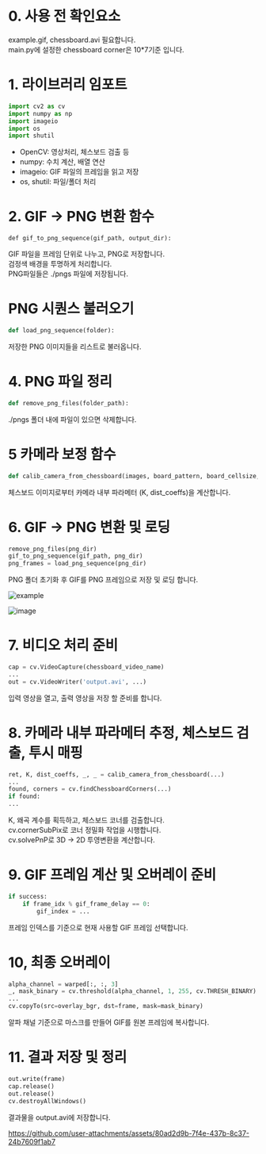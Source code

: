 # 0. 사용 전 확인요소
example.gif, chessboard.avi 필요합니다.   
main.py에 설정한 chessboard corner은 10*7기준 입니다.

# 1. 라이브러리 임포트
```python
import cv2 as cv
import numpy as np
import imageio
import os
import shutil
```
- OpenCV: 영상처리, 체스보드 검출 등
- numpy: 수치 계산, 배열 연산
- imageio: GIF 파일의 프레임을 읽고 저장
- os, shutil: 파일/폴더 처리

# 2. GIF -> PNG 변환 함수
```phython
def gif_to_png_sequence(gif_path, output_dir):
```
GIF 파일을 프레임 단위로 나누고, PNG로 저장합니다.   
검정색 배경을 투명하게 처리합니다.   
PNG파일들은 ./pngs 파일에 저장됩니다.

# PNG 시퀀스 불러오기
```python
def load_png_sequence(folder):
```
저장한 PNG 이미지들을 리스트로 불러옵니다.
# 4. PNG 파일 정리
```python
def remove_png_files(folder_path):
```
./pngs 폴더 내에 파일이 있으면 삭제합니다.

# 5 카메라 보정 함수
```python
def calib_camera_from_chessboard(images, board_pattern, board_cellsize, K=None, dist_coeff=None, calib_flags=None):
```
체스보드 이미지로부터 카메라 내부 파라메터 (K, dist_coeffs)을 계산합니다.

# 6. GIF -> PNG  변환 및 로딩
```python
remove_png_files(png_dir)
gif_to_png_sequence(gif_path, png_dir)
png_frames = load_png_sequence(png_dir)
```
PNG 폴더 초기화 후 GIF를 PNG 프레임으로 저장 및 로딩 합니다.

![example](https://github.com/user-attachments/assets/2faf6d7b-1281-44b3-be3c-baa84c3c332e)


![image](https://github.com/user-attachments/assets/73482fad-0527-481e-a577-ca24b19a6bd1)

# 7. 비디오 처리 준비
```python
cap = cv.VideoCapture(chessboard_video_name)
...
out = cv.VideoWriter('output.avi', ...)
```
입력 영상을 열고, 출력 영상을 저장 할 준비를 합니다.

# 8. 카메라 내부 파라메터 추정, 체스보드 검출, 투시 매핑
```python
ret, K, dist_coeffs, _, _ = calib_camera_from_chessboard(...)
...
found, corners = cv.findChessboardCorners(...)
if found:
...
```
K, 왜곡 계수를 획득하고, 체스보드 코너를 검출합니다.   
cv.cornerSubPix로 코너 정밀화 작업을 시행합니다.   
cv.solvePnP로 3D -> 2D 투영변환을 계산합니다.   

# 9. GIF 프레임 계산 및 오버레이 준비
```python
if success:
    if frame_idx % gif_frame_delay == 0:
        gif_index = ...
```
프레임 인덱스를 기준으로 현재 사용할 GIF 프레임 선택합니다.

# 10, 최종 오버레이
```python
alpha_channel = warped[:, :, 3]
_, mask_binary = cv.threshold(alpha_channel, 1, 255, cv.THRESH_BINARY)
...
cv.copyTo(src=overlay_bgr, dst=frame, mask=mask_binary)
```
알파 채널 기준으로 마스크를 만들어 GIF를 원본 프레임에 복사합니다.

# 11. 결과 저장 및 정리
```python
out.write(frame)
cap.release()
out.release()
cv.destroyAllWindows()
```
결과물을 output.avi에 저장합니다.

https://github.com/user-attachments/assets/80ad2d9b-7f4e-437b-8c37-24b7609f1ab7



